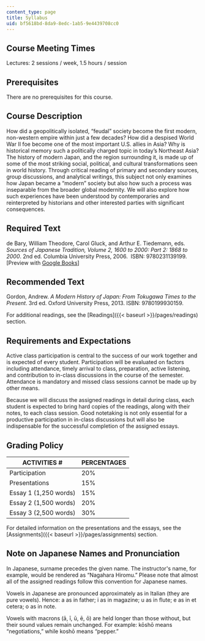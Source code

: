 ```yaml
---
content_type: page
title: Syllabus
uid: bf5618bd-8da9-8edc-1ab5-9e4439708cc0
---
```


Course Meeting Times
--------------------

Lectures: 2 sessions / week, 1.5 hours / session

Prerequisites
-------------

There are no prerequisites for this course.

Course Description
------------------

How did a geopolitically isolated, “feudal” society become the first modern, non-western empire within just a few decades? How did a despised World War II foe become one of the most important U.S. allies in Asia? Why is historical memory such a politically charged topic in today’s Northeast Asia? The history of modern Japan, and the region surrounding it, is made up of some of the most striking social, political, and cultural transformations seen in world history. Through critical reading of primary and secondary sources, group discussions, and analytical writings, this subject not only examines how Japan became a “modern” society but also how such a process was inseparable from the broader global modernity. We will also explore how such experiences have been understood by contemporaries and reinterpreted by historians and other interested parties with significant consequences.

Required Text
-------------

de Bary, William Theodore, Carol Gluck, and Arthur E. Tiedemann, eds. _Sources of Japanese Tradition, Volume 2, 1600 to 2000: Part 2: 1868 to 2000_. 2nd ed. Columbia University Press, 2006.  ISBN: 9780231139199. \[Preview with [Google Books](https://books.google.com/books?id=DsALRa-r5QoC&pg=PAfrontcover#v=onepage&q&f=false)\]

Recommended Text
----------------

Gordon, Andrew. _A Modern History of Japan: From Tokugawa Times to the Present_. 3rd ed. Oxford University Press, 2013. ISBN: 9780199930159.

For additional readings, see the [Readings]({{< baseurl >}}/pages/readings) section.

Requirements and Expectations
-----------------------------

Active class participation is central to the success of our work together and is expected of every student. Participation will be evaluated on factors including attendance, timely arrival to class, preparation, active listening, and contribution to in-class discussions in the course of the semester. Attendance is mandatory and missed class sessions cannot be made up by other means.

Because we will discuss the assigned readings in detail during class, each student is expected to bring hard copies of the readings, along with their notes, to each class session. Good notetaking is not only essential for a productive participation in in-class discussions but will also be indispensable for the successful completion of the assigned essays.

Grading Policy
--------------

| ACTIVITIES # | PERCENTAGES |
| --- | --- |
| Participation | 20% |
| Presentations | 15% |
| Essay 1 (1,250 words) | 15% |
| Essay 2 (1,500 words) | 20% |
| Essay 3 (2,500 words) | 30% 

For detailed information on the presentations and the essays, see the [Assignments]({{< baseurl >}}/pages/assignments) section.

Note on Japanese Names and Pronunciation
----------------------------------------

In Japanese, surname precedes the given name. The instructor's name, for example, would be rendered as “Nagahara Hiromu.” Please note that almost all of the assigned readings follow this convention for Japanese names.

Vowels in Japanese are pronounced approximately as in Italian (they are pure vowels). Hence: a as in father; i as in magazine; u as in flute; e as in et cetera; o as in note.

Vowels with macrons (ā, ī, ū, ē, ō) are held longer than those without, but their sound values remain unchanged. For example: kōshō means “negotiations,” while koshō means “pepper.”